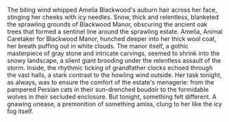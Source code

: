 The biting wind whipped Amelia Blackwood's auburn hair across her face, stinging her cheeks with icy needles.  Snow, thick and relentless, blanketed the sprawling grounds of Blackwood Manor, obscuring the ancient oak trees that formed a sentinel line around the sprawling estate.  Amelia, Animal Caretaker for Blackwood Manor, hunched deeper into her thick wool coat, her breath puffing out in white clouds.  The manor itself, a gothic masterpiece of gray stone and intricate carvings, seemed to shrink into the snowy landscape, a silent giant brooding under the relentless assault of the storm.  Inside, the rhythmic ticking of grandfather clocks echoed through the vast halls, a stark contrast to the howling wind outside.  Her task tonight, as always, was to ensure the comfort of the estate's menagerie: from the pampered Persian cats in their sun-drenched boudoir to the formidable wolves in their secluded enclosure.  But tonight, something felt different. A gnawing unease, a premonition of something amiss, clung to her like the icy fog itself.
